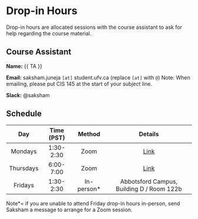 # Drop-in Hours

Drop-in hours are allocated sessions with the course assistant to ask for help regarding the course material.
## Course Assistant

**Name:** {{ TA }}

**Email:** saksham.juneja `[at]` student.ufv.ca (replace `[at]` with `@`)
Note: When emailing, please put CIS 145 at the start of your subject line.

**Slack:** @saksham

## Schedule

| Day |   Time (PST)   |    Method   | Details |
|:---:|:--------:|:-----------:|:-------:|
| Mondays   |   1:30-2:30   |    Zoom   | [Link](https://bit.ly/145-drop-in) |
| Thursdays |   6:00-7:00   |    Zoom   | [Link](https://bit.ly/145-drop-in) |
| Fridays   |   1:30-2:30   |    In-person*   | Abbotsford Campus, Building D / Room 122b |

Note*= if you are unable to attend Friday drop-in hours in-person, send Saksham a message to arrange for a Zoom session.
